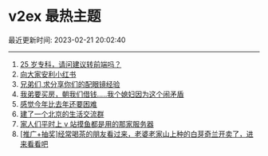 # v2ex 最热主题

最近更新时间: 2023-02-21 20:02:40

--- 
1. [25 岁专科，请问建议转前端吗？](https://www.v2ex.com/t/917781) 
2. [向大家安利小红书](https://www.v2ex.com/t/917797) 
3. [兄弟们,求分享你们的配眼镜经验](https://www.v2ex.com/t/917805) 
4. [我弟要买房，朝我们借钱.....我个媳妇因为这个闹矛盾](https://www.v2ex.com/t/917858) 
5. [感觉今年比去年还要困难](https://www.v2ex.com/t/917843) 
6. [建了一个北京的生活交流群](https://www.v2ex.com/t/917878) 
7. [家人们平时上 v 站摸鱼都是用的那家服务器](https://www.v2ex.com/t/917803) 
8. [[推广+抽奖]经常喝茶的朋友看过来，老婆老家山上种的白芽奇兰开卖了，进来看看吧](https://www.v2ex.com/t/917845) 
